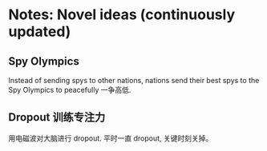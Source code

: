 # Notes: Novel ideas (continuously updated)
## Spy Olympics
Instead of sending spys to other nations, nations send their best spys to the Spy Olympics to peacefully 一争高低. 

## Dropout 训练专注力
用电磁波对大脑进行 dropout. 平时一直 dropout, 关键时刻关掉。
